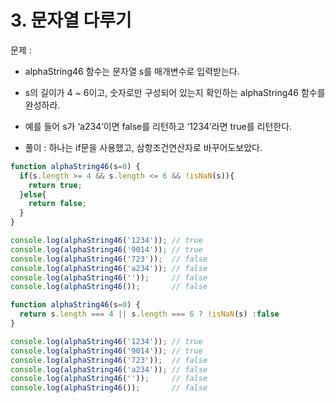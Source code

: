 # 3. 문자열 다루기
문제 : 
- alphaString46 함수는 문자열 s를 매개변수로 입력받는다. 
- s의 길이가 4 ~ 6이고, 숫자로만 구성되어 있는지 확인하는 alphaString46 함수를 완성하라.
- 예를 들어 s가 ‘a234’이면 false를 리턴하고 ‘1234’라면 true를 리턴한다.

- 풀이 : 하나는 if문을 사용했고, 삼항조건연산자로 바꾸어도보았다.
```javascript
function alphaString46(s=0) {
  if(s.length >= 4 && s.length <= 6 && !isNaN(s)){
    return true;
  }else{
    return false;
  }
}

console.log(alphaString46('1234')); // true
console.log(alphaString46('9014')); // true
console.log(alphaString46('723'));  // false
console.log(alphaString46('a234')); // false
console.log(alphaString46(''));     // false
console.log(alphaString46());       // false

```

```javascript
function alphaString46(s=0) {
  return s.length === 4 || s.length === 6 ? !isNaN(s) :false
}

console.log(alphaString46('1234')); // true
console.log(alphaString46('9014')); // true
console.log(alphaString46('723'));  // false
console.log(alphaString46('a234')); // false
console.log(alphaString46(''));     // false
console.log(alphaString46());       // false

```